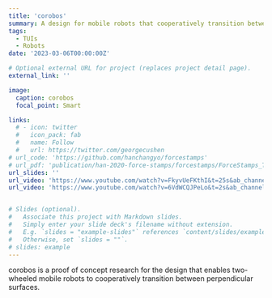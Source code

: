 ```yaml
---
title: 'corobos'
summary: A design for mobile robots that cooperatively transition between perpendicular surfaces
tags:
  - TUIs
  - Robots
date: '2023-03-06T00:00:00Z'

# Optional external URL for project (replaces project detail page).
external_link: ''

image:
  caption: corobos
  focal_point: Smart

links:
  # - icon: twitter
  #   icon_pack: fab
  #   name: Follow
  #   url: https://twitter.com/georgecushen
# url_code: 'https://github.com/hanchangyo/forcestamps'
# url_pdf: 'publication/han-2020-force-stamps/forcestamps/ForceStamps_TEI2020_distribution.pdf'
url_slides: ''
url_video: 'https://www.youtube.com/watch?v=FkyvUeFKthI&t=25s&ab_channel=NaemuraLab'
url_video: 'https://www.youtube.com/watch?v=6VdWCQJPeLo&t=2s&ab_channel=NaemuraLab'


# Slides (optional).
#   Associate this project with Markdown slides.
#   Simply enter your slide deck's filename without extension.
#   E.g. `slides = "example-slides"` references `content/slides/example-slides.md`.
#   Otherwise, set `slides = ""`.
# slides: example
---
```


corobos is a proof of concept research for the design that enables two-wheeled mobile robots to cooperatively transition between perpendicular surfaces.

